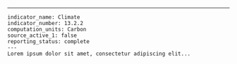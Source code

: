 ---
    indicator_name: Climate
    indicator_number: 13.2.2
    computation_units: Carbon
    source_active_1: false
    reporting_status: complete
    ---
    Lorem ipsum dolor sit amet, consectetur adipiscing elit...
